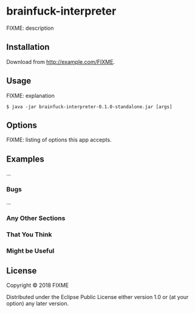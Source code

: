 # brainfuck-interpreter

FIXME: description

## Installation

Download from http://example.com/FIXME.

## Usage

FIXME: explanation

    $ java -jar brainfuck-interpreter-0.1.0-standalone.jar [args]

## Options

FIXME: listing of options this app accepts.

## Examples

...

### Bugs

...

### Any Other Sections
### That You Think
### Might be Useful

## License

Copyright © 2018 FIXME

Distributed under the Eclipse Public License either version 1.0 or (at
your option) any later version.
